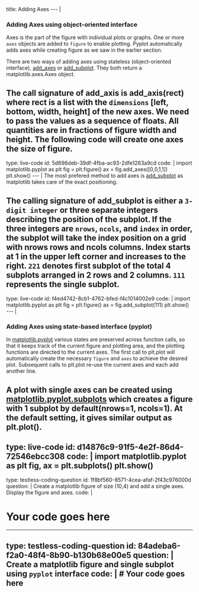 title: Adding Axes
--- |
  ### Adding Axes using object-oriented interface
  Axes is the part of the figure with individual plots or graphs. One or more `axes` objects are added to `figure` to enable plotting. Pyplot automatically adds axes while creating figure as we saw in the earlier section.

  There are two ways of adding axes using stateless (object-oriented interface), [add_axes](https://matplotlib.org/api/_as_gen/matplotlib.figure.Figure.html#matplotlib.figure.Figure.add_axes) or [add_subplot](https://matplotlib.org/api/_as_gen/matplotlib.figure.Figure.html#matplotlib.figure.Figure.add_subplot). They both return a matplotlib.axes.Axes object.

  The call signature of add_axis is add_axis(rect) where rect is a list with the `dimensions` [left, bottom, width, height] of the new axes. We need to pass the values as a sequence of floats. All quantities are in fractions of figure width and height. The following code will create one axes the size of figure.
---
type: live-code
id: 5d696deb-39df-4fba-ac93-2dfe1263a9cd
code: |
  import matplotlib.pyplot as plt
  fig = plt.figure()
  ax = fig.add_axes([0,0,1,1])
  plt.show()
--- |
  The most prefered method to add axes is [add_subplot](https://matplotlib.org/api/_as_gen/matplotlib.figure.Figure.html#matplotlib.figure.Figure.add_subplot) as matplotlib takes care of the exact positioning.

  The calling signature of  add_subplot is either a `3-digit integer` or three separate integers describing the position of the subplot. If the three integers are `nrows`, `ncols`, and `index` in order, the subplot will take the index position on a grid with nrows rows and ncols columns. Index starts at 1 in the upper left corner and increases to the right. `221` denotes first subplot of the total 4 subplots arranged in 2 rows and 2 columns. `111` represents the single subplot.
---
type: live-code
id: f4ed4742-8cb1-4762-bfed-f4c1014002e9
code: |
  import matplotlib.pyplot as plt
  fig = plt.figure()
  ax = fig.add_subplot(111)
  plt.show()
--- |
  ### Adding Axes using state-based interface (pyplot)
  In [matplotlib.pyplot](https://matplotlib.org/api/_as_gen/matplotlib.pyplot.html#module-matplotlib.pyplot) various states are preserved across function calls, so that it keeps track of the current figure and plotting area, and the plotting functions are directed to the current axes.
  The first call to plt.plot will automatically create the necessary `figure` and `axes` to achieve the desired plot. Subsequent calls to plt.plot re-use the current axes and each add another line.

  A plot with single axes can be created using [matplotlib.pyplot.subplots](https://matplotlib.org/api/_as_gen/matplotlib.pyplot.subplots.html) which creates a figure with 1 subplot by default(nrows=1, ncols=1). At the default setting, it gives similar output as plt.plot().
---
type: live-code
id: d14876c9-91f5-4e2f-86d4-72546ebcc308
code: |
  import matplotlib.pyplot as plt
  fig, ax = plt.subplots()
  plt.show()
---
type: testless-coding-question
id: 1f8bf560-8571-4cea-afaf-2f43c976000d
question: |
  Create a matplotlib figure of size (10,4) and add a single axes. Display the figure and axes.
code: |
  # Your code goes here
---
type: testless-coding-question
id: 84adeba6-f2a0-48f4-8b90-b130b68e00e5
question: |
  Create a matplotlib figure and single subplot using `pyplot` interface
code: |
    # Your code goes here
---
